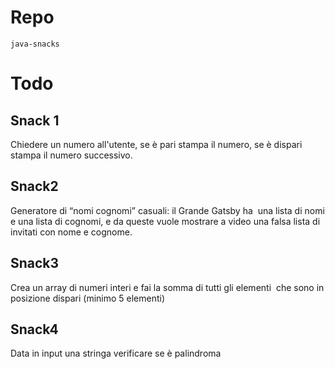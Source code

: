 # Repo
`java-snacks`

# Todo
## Snack 1
Chiedere un numero all'utente, se è pari stampa il numero, se è dispari stampa il numero successivo.
 
## Snack2
Generatore di “nomi cognomi” casuali: il Grande Gatsby ha  una lista di nomi e una lista di cognomi, e da queste vuole mostrare a video una falsa lista di invitati con nome e cognome.
 
## Snack3
Crea un array di numeri interi e fai la somma di tutti gli elementi  che sono in posizione dispari (minimo 5 elementi)
 
## Snack4
Data in input una stringa verificare se è palindroma